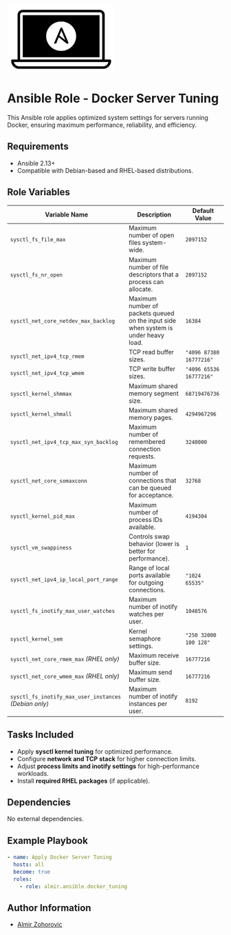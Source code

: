 <img src="https://raw.githubusercontent.com/geerlingguy/mac-dev-playbook/master/files/Mac-Dev-Playbook-Logo.png" width="250" height="156" alt="Playbook Logo" />

# Ansible Role - Docker Server Tuning

This Ansible role applies optimized system settings for servers running Docker, ensuring maximum performance, reliability, and efficiency.

## Requirements

- Ansible 2.13+
- Compatible with Debian-based and RHEL-based distributions.

## Role Variables

| Variable Name                           | Description                                                     | Default Value |
|-----------------------------------------|-----------------------------------------------------------------|--------------|
| `sysctl_fs_file_max`                    | Maximum number of open files system-wide.                       | `2097152` |
| `sysctl_fs_nr_open`                     | Maximum number of file descriptors that a process can allocate. | `2097152` |
| `sysctl_net_core_netdev_max_backlog`     | Maximum number of packets queued on the input side when system is under heavy load. | `16384` |
| `sysctl_net_ipv4_tcp_rmem`              | TCP read buffer sizes.                                          | `"4096 87380 16777216"` |
| `sysctl_net_ipv4_tcp_wmem`              | TCP write buffer sizes.                                         | `"4096 65536 16777216"` |
| `sysctl_kernel_shmmax`                  | Maximum shared memory segment size.                            | `68719476736` |
| `sysctl_kernel_shmall`                  | Maximum shared memory pages.                                   | `4294967296` |
| `sysctl_net_ipv4_tcp_max_syn_backlog`   | Maximum number of remembered connection requests.              | `3240000` |
| `sysctl_net_core_somaxconn`             | Maximum number of connections that can be queued for acceptance. | `32768` |
| `sysctl_kernel_pid_max`                 | Maximum number of process IDs available.                       | `4194304` |
| `sysctl_vm_swappiness`                  | Controls swap behavior (lower is better for performance).       | `1` |
| `sysctl_net_ipv4_ip_local_port_range`   | Range of local ports available for outgoing connections.        | `"1024 65535"` |
| `sysctl_fs_inotify_max_user_watches`    | Maximum number of inotify watches per user.                    | `1048576` |
| `sysctl_kernel_sem`                     | Kernel semaphore settings.                                     | `"250 32000 100 128"` |
| `sysctl_net_core_rmem_max` *(RHEL only)* | Maximum receive buffer size.                                   | `16777216` |
| `sysctl_net_core_wmem_max` *(RHEL only)* | Maximum send buffer size.                                      | `16777216` |
| `sysctl_fs_inotify_max_user_instances` *(Debian only)* | Maximum number of inotify instances per user.                 | `8192` |

## Tasks Included

- Apply **sysctl kernel tuning** for optimized performance.
- Configure **network and TCP stack** for higher connection limits.
- Adjust **process limits and inotify settings** for high-performance workloads.
- Install **required RHEL packages** (if applicable).

## Dependencies

No external dependencies.

## Example Playbook

```yaml
- name: Apply Docker Server Tuning
  hosts: all
  become: true
  roles:
    - role: almir.ansible.docker_tuning
```

## Author Information

-   [Almir Zohorovic](https://github.com/brcak-zmaj)
